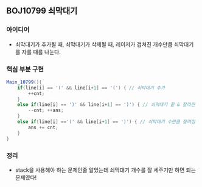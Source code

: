 ## BOJ10799 쇠막대기
### 아이디어
* 쇠막대기가 추가될 때, 쇠막대기가 삭제될 때, 레이저가 겹쳐진 개수만큼 쇠막대기를 자를 때를 나눈다.

### 핵심 부분 구현
```java
Main_10799(){
    if(line[i] == '(' && line[i+1] == '(') { // 쇠막대기 추가
        ++cnt;
    }
    else if(line[i] == ')' && line[i+1] == ')') { // 쇠막대기 끝 & 잘라진 마지막 부분 더하기
        --cnt; ++ans;
    }
    else if(line[i] =='(' && line[i+1] == ')') { // 쇠막대기 수만큼 잘려짐
        ans += cnt;
    }
}
```

### 정리
* stack을 사용해야 하는 문제인줄 알았는데 쇠막대기 개수를 잘 세주기만 하면 되는 문제였다!